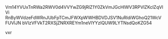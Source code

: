 Vm14YVUxTnRWa2RWV0d4VVYwZG9jRlZ1Y0ZkVmJGcHlWV3RPVlZKclZqVlVi
RnByWVdzeFdWRnJUbFpTCmJFWXpWWHBDVDJSV1NuRldiWGhoQ21WcVFUVlJN
bVIzVFVkT2RXSjZNRXREYm1neVlYYzlQUW9LYTNsdQoKZG54

vxr
